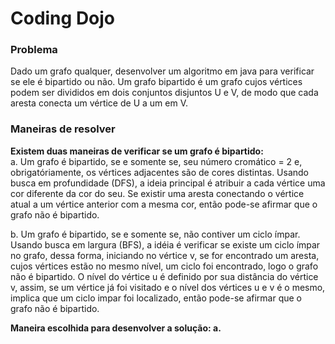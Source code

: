 # Coding Dojo

### Problema 
Dado um grafo qualquer, desenvolver um algoritmo em java para verificar se ele é bipartido ou não. Um grafo bipartido é um grafo cujos vértices podem ser divididos em dois conjuntos disjuntos U e V, de modo que cada aresta conecta um vértice de U a um em V.

### Maneiras de resolver
**Existem duas maneiras de verificar se um grafo é bipartido:**  
a. Um grafo é bipartido, se e somente se, seu número cromático = 2 e, obrigatóriamente, os vértices adjacentes são de cores distintas.
Usando busca em profundidade (DFS), a ideia principal é atribuir a cada vértice uma cor diferente da cor do seu. Se existir uma aresta conectando o vértice atual
a um vértice anterior com a mesma cor, então pode-se afirmar que o grafo não é bipartido.   
  
b. Um grafo é bipartido, se e somente se, não contiver um ciclo ímpar. Usando busca em largura (BFS), a idéia é verificar se existe um ciclo ímpar no grafo, dessa
forma, iniciando no vértice v, se for encontrado um aresta, cujos vértices estão no mesmo nível, um ciclo foi encontrado, logo o grafo não é bipartido. O nível do
vértice u é definido por sua distância do vértice v, assim, se um vértice já foi visitado e o nível dos vértices u e v é o mesmo, implica que um ciclo impar foi
localizado, então pode-se afirmar que o grafo não é bipartido.

**Maneira escolhida para desenvolver a solução: a.**
